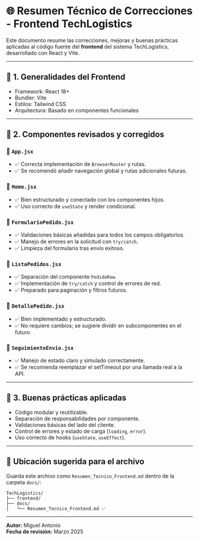 # 🌐 Resumen Técnico de Correcciones - Frontend TechLogistics

Este documento resume las correcciones, mejoras y buenas prácticas aplicadas al código fuente del **frontend** del sistema TechLogistics, desarrollado con React y Vite.

---

## 📁 1. Generalidades del Frontend

- Framework: React 18+
- Bundler: Vite
- Estilos: Tailwind CSS
- Arquitectura: Basado en componentes funcionales

---

## 🧠 2. Componentes revisados y corregidos

### 🔹 `App.jsx`
- ✅ Correcta implementación de `BrowserRouter` y rutas.
- ✅ Se recomendó añadir navegación global y rutas adicionales futuras.

### 🔹 `Home.jsx`
- ✅ Bien estructurado y conectado con los componentes hijos.
- ✅ Uso correcto de `useState` y render condicional.

### 🔹 `FormularioPedido.jsx`
- ✅ Validaciones básicas añadidas para todos los campos obligatorios.
- ✅ Manejo de errores en la solicitud con `try/catch`.
- ✅ Limpieza del formulario tras envío exitoso.

### 🔹 `ListaPedidos.jsx`
- ✅ Separación del componente `PedidoRow`.
- ✅ Implementación de `try/catch` y control de errores de red.
- ✅ Preparado para paginación y filtros futuros.

### 🔹 `DetallePedido.jsx`
- ✅ Bien implementado y estructurado.
- ✅ No requiere cambios; se sugiere dividir en subcomponentes en el futuro.

### 🔹 `SeguimientoEnvio.jsx`
- ✅ Manejo de estado claro y simulado correctamente.
- ✅ Se recomienda reemplazar el setTimeout por una llamada real a la API.

---

## 🧰 3. Buenas prácticas aplicadas

- Código modular y reutilizable.
- Separación de responsabilidades por componente.
- Validaciones básicas del lado del cliente.
- Control de errores y estado de carga (`loading`, `error`).
- Uso correcto de hooks (`useState`, `useEffect`).

---

## 📁 Ubicación sugerida para el archivo

Guarda este archivo como `Resumen_Tecnico_Frontend.md` dentro de la carpeta `docs/`:

```
TechLogistics/
├── frontend/
├── docs/
│   └── Resumen_Tecnico_Frontend.md ✅
```

---

**Autor:** Miguel Antonio  
**Fecha de revisión:** Marzo 2025
